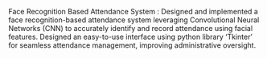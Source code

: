Face Recognition Based Attendance System : Designed and implemented a face recognition-based attendance system leveraging Convolutional Neural Networks (CNN) to accurately identify and record attendance using facial
features. Designed an easy-to-use interface using python library ‘Tkinter’ for seamless attendance management, improving administrative oversight.
